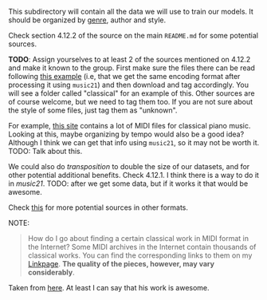 This subdirectory will contain all the data we will use to train our models. It should be organized by [genre](https://www.google.com/search?q=musical+genres&oq=musical+genres&aqs=chrome.0.0l2j69i60j0l3.1480j0j4&sourceid=chrome&ie=UTF-8), author and style.  

Check section 4.12.2 of the source on the main `README.md` for some potential sources. 

**TODO**: Assign yourselves to at least 2 of the sources mentioned on 4.12.2 and make it known to the group. First make sure the files there can be read following [this example](https://github.com/PedroUria/DL-Music_Generation/blob/master/Data_Preprocessing.ipynb) (i.e, that we get the same encoding format after processing it using `music21`) and then download and tag accordingly. You will see a folder called "classical" for an example of this. Other sources are of course welcome, but we need to tag them too. If you are not sure about the style of some files, just tag them as "unknown". 

For example, [this site](http://piano-midi.de/) contains a lot of MIDI files for classical piano music. Looking at this, maybe organizing by tempo would also be a good idea? Although I think we can get that info using `music21`, so it may not be worth it. TODO: Talk about this. 

We could also do *transposition* to double the size of our datasets, and for other potential additional benefits. Check 4.12.1. I think there is a way to do it in *music21*. TODO: after we get some data, but if it works it that would be awesome. 

Check [this](http://web.mit.edu/music21/doc/usersGuide/usersGuide_08_installingMusicXML.html) for more potential sources in other formats. 


NOTE: 

> How do I go about finding a certain classical work in MIDI format in the Internet?
Some MIDI archives in the Internet contain thousands of classical works. You can find the corresponding links to them on my [Linkpage](http://piano-midi.de/links.htm). **The quality of the pieces, however, may vary considerably**.

Taken from [here](http://piano-midi.de/faq.htm). At least I can say that his work is awesome. 